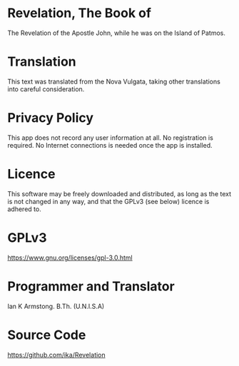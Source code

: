 # Revelation, The Book of

The Revelation of the Apostle John, while he was on the Island of Patmos.

# Translation

This text was translated from the Nova Vulgata, taking other translations into careful consideration.

# Privacy Policy

This app does not record any user information at all. No registration is required. No Internet connections is needed once the app is installed. 


# Licence

This software may be freely downloaded and distributed, as long as the text is not changed in any way, and that the GPLv3 (see below) licence is adhered to.

# GPLv3

https://www.gnu.org/licenses/gpl-3.0.html

# Programmer and Translator
Ian K Armstong. B.Th. (U.N.I.S.A)

# Source Code

https://github.com/ika/Revelation

